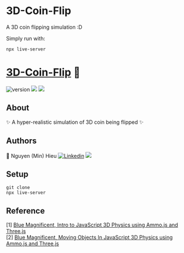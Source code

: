 # 3D-Coin-Flip
A 3D coin flipping simulation :D

Simply run with:
```
npx live-server 
```

# [3D-Coin-Flip](https://min-hieu.github.io/3D-Coin-Flip/) 🧙 
![version](https://img.shields.io/badge/version-1.1-brightgreen) ![](https://img.shields.io/badge/-threejs-yellowgreen) ![](https://img.shields.io/badge/-ammojs-yellow)
## About

✨ A hyper-realistic simulation of 3D coin being flipped ✨

## Authors

🧙 Nguyen (Min) Hieu [![Linkedin](https://i.stack.imgur.com/gVE0j.png)](https://www.linkedin.com/in/min-hieu/) [![](https://i.stack.imgur.com/tskMh.png)](https://github.com/min-hieu)

## Setup

```
git clone 
npx live-server 
```

## Reference
[1] [ Blue Magnificent, Intro to JavaScript 3D Physics using Ammo.js and Three.js ](https://medium.com/@bluemagnificent/intro-to-javascript-3d-physics-using-ammo-js-and-three-js-dd48df81f591)<br/>
[2] [ Blue Magnificent, Moving Objects In JavaScript 3D Physics using Ammo.js and Three.js ](https://medium.com/@bluemagnificent/moving-objects-in-javascript-3d-physics-using-ammo-js-and-three-js-6e39eff6d9e5)<br/>
